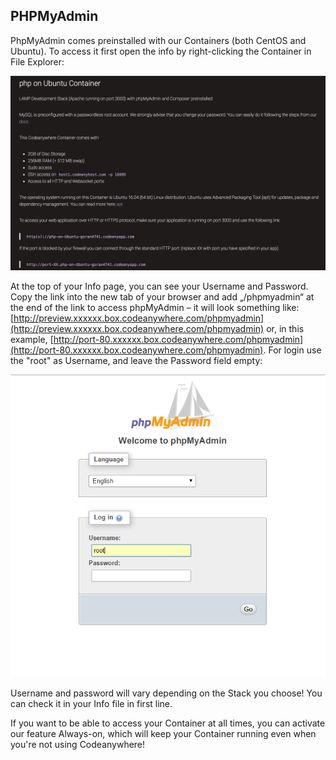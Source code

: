 ## PHPMyAdmin

PhpMyAdmin comes preinstalled with our Containers (both CentOS and Ubuntu). To access it first open the info by right-clicking the Container in File Explorer:

![](/images/container-info.png)

At the top of your Info page, you can see your Username and Password. Copy the link into the new tab of your browser and add „/phpmyadmin“ at the end of the link to access phpMyAdmin – it will look something like: [http://preview.xxxxxx.box.codeanywhere.com/phpmyadmin](http://preview.xxxxxx.box.codeanywhere.com/phpmyadmin) or, in this example, [http://port-80.xxxxxx.box.codeanywhere.com/phpmyadmin](http://port-80.xxxxxx.box.codeanywhere.com/phpmyadmin). For login use the "root" as Username, and leave the Password field empty:

![](/images/phpmyadmin.png)

Username and password will vary depending on the Stack you choose! You can check it in your Info file in first line.

If you want to be able to access your Container at all times, you can activate our feature Always-on, which will keep your Container running even when you're not using Codeanywhere!
